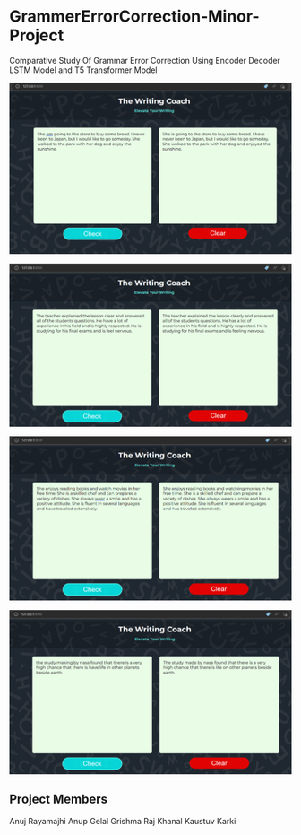 # GrammerErrorCorrection-Minor-Project

Comparative Study Of Grammar Error Correction Using
Encoder Decoder LSTM Model and T5 Transformer Model

![Output 1](Outputs/Output_1.png)


![Output 2](Outputs/Output_2.png)


![Output 3](Outputs/Output_3.png)


![Output 5](Outputs/Output_5.png)

## Project Members

Anuj Rayamajhi
Anup Gelal
Grishma Raj Khanal
Kaustuv Karki

